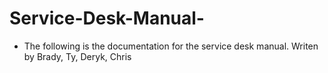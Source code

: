 # Service-Desk-Manual-
* The following is the documentation for the service desk manual.
Writen by Brady, Ty, Deryk, Chris

